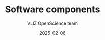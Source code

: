 ---
title: Software components
author: VLIZ OpenScience team
date: 2025-02-06
category: Jekyll
layout: post
permalink: /documentation/reference/software-components/
has_children: true
---